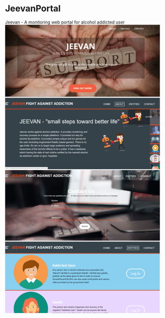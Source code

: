 # JeevanPortal
Jeevan - A monitoring web portal for alcohol addicted user
![Home Page](/home.png)
![About Page](/about.png)
![Contact Page](/contact.png)
![Entity Page](/entity.png)

